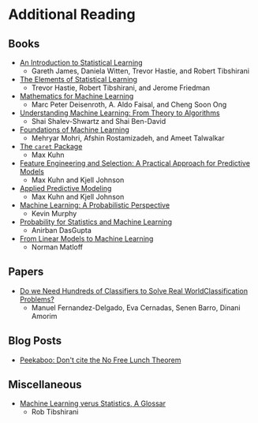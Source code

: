 # Additional Reading

## Books

- [An Introduction to Statistical Learning](https://faculty.marshall.usc.edu/gareth-james/ISL/)
  - Gareth James, Daniela Witten, Trevor Hastie, and Robert Tibshirani
- [The Elements of Statistical Learning](https://web.stanford.edu/~hastie/ElemStatLearn/)
  - Trevor Hastie, Robert Tibshirani, and Jerome Friedman
- [Mathematics for Machine Learning](https://mml-book.github.io/)
  - Marc Peter Deisenroth, A. Aldo Faisal, and Cheng Soon Ong
- [Understanding Machine Learning: From Theory to Algorithms](https://www.cs.huji.ac.il/~shais/UnderstandingMachineLearning/)
  - Shai Shalev-Shwartz and Shai Ben-David
- [Foundations of Machine Learning](https://cs.nyu.edu/~mohri/mlbook/)
  - Mehryar Mohri, Afshin Rostamizadeh, and Ameet Talwalkar
- [The `caret` Package](https://topepo.github.io/caret/index.html)
  - Max Kuhn
- [Feature Engineering and Selection: A Practical Approach for Predictive Models](http://www.feat.engineering/)
  - Max Kuhn and Kjell Johnson
- [Applied Predictive Modeling](http://appliedpredictivemodeling.com/)
  - Max Kuhn and Kjell Johnson
- [Machine Learning: A Probabilistic Perspective](https://www.cs.ubc.ca/~murphyk/MLbook/)
  - Kevin Murphy
- [Probability for Statistics and Machine Learning](https://www.springer.com/gp/book/9781441996336)
  - Anirban DasGupta
- [From Linear Models to Machine Learning](http://heather.cs.ucdavis.edu/draftregclass.pdf)
  - Norman Matloff

## Papers

- [Do we Need Hundreds of Classifiers to Solve Real WorldClassification Problems?](http://jmlr.csail.mit.edu/papers/volume15/delgado14a/delgado14a.pdf)
  - Manuel Fernandez-Delgado, Eva Cernadas, Senen Barro, Dinani Amorim

## Blog Posts

- [Peekaboo: Don't cite the No Free Lunch Theorem](https://peekaboo-vision.blogspot.com/2019/07/dont-cite-no-free-lunch-theorem.html)

## Miscellaneous 

- [Machine Learning verus Statistics, A Glossar](https://statweb.stanford.edu/~tibs/stat315a/glossary.pdf)
  - Rob Tibshirani
